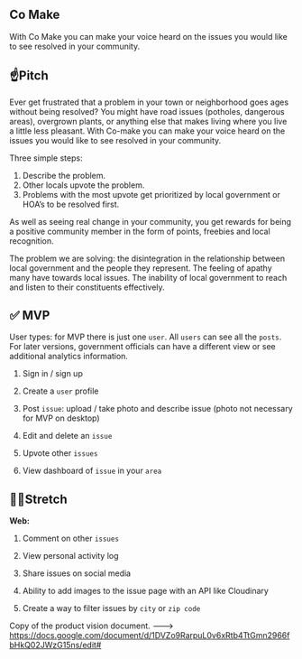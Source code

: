 ## **Co Make**

With Co Make you can make your voice heard on the issues you would like to see resolved in your community. 


## ☝️**Pitch**

Ever get frustrated that a problem in your town or neighborhood goes ages without being resolved? You might have road issues (potholes, dangerous areas), overgrown plants, or anything else that makes living where you live a little less pleasant. With Co-make you can make your voice heard on the issues you would like to see resolved in your community. 

Three simple steps: 
1. Describe the problem. 
2. Other locals upvote the problem. 
3. Problems with the most upvote get prioritized by local government or HOA’s to be resolved first. 

As well as seeing real change in your community, you get rewards for being a positive community member in the form of points, freebies and local recognition. 

The problem we are solving: the disintegration in the relationship between local government and the people they represent. The feeling of apathy many have towards local issues. The inability of local government to reach and listen to their constituents effectively.

## ✅ **MVP**

User types: for MVP there is just one `user`. All `users` can see all the `posts`. 
For later versions, government officials can have a different view or see additional analytics information.

1. Sign in / sign up

2. Create a `user` profile

3. Post `issue`: upload / take photo and describe issue (photo not necessary for MVP on desktop)

4. Edit and delete an `issue`

5. Upvote other `issues`

6. View dashboard of `issue` in your `area`

## 🏃‍♀️**Stretch**

**Web:**

1. Comment on other `issues`

2. View personal activity log

3. Share issues on social media

4. Ability to add images to the issue page with an API like Cloudinary

5. Create a way to filter issues by `city` or `zip code`


Copy of the product vision document. ---> https://docs.google.com/document/d/1DVZo9RarpuL0v6xRtb4TtGmn2966fbHkQ02JWzG15ns/edit#
